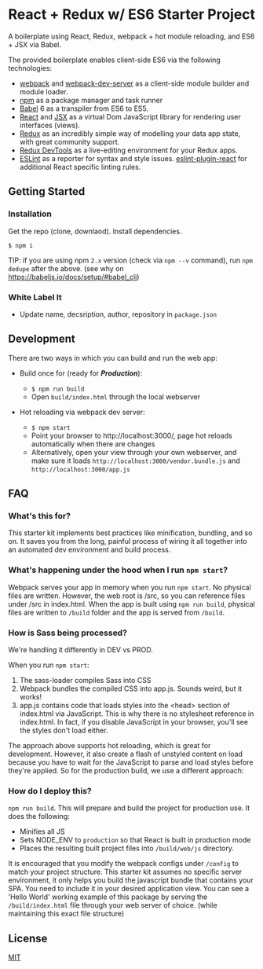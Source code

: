 # React + Redux w/ ES6 Starter Project

A boilerplate using React, Redux, webpack + hot module reloading, and ES6 + JSX via Babel.

The provided boilerplate enables client-side ES6 via the following technologies:

- [webpack](http://webpack.github.io/) and [webpack-dev-server](https://webpack.github.io/docs/webpack-dev-server.html) as a client-side module builder and module loader.
- [npm](https://www.npmjs.com/) as a package manager and task runner
- [Babel](http://babeljs.io/) 6 as a transpiler from ES6 to ES5.
- [React](https://facebook.github.io/react/) and [JSX](https://facebook.github.io/jsx/) as a virtual Dom JavaScript library for rendering user interfaces (views).
- [Redux](http://redux.js.org/) as an incredibly simple way of modelling your data app state, with great community support.
- [Redux DevTools](https://github.com/gaearon/redux-devtools) as a live-editing environment for your Redux apps.
- [ESLint](http://eslint.org/) as a reporter for syntax and style issues. [eslint-plugin-react](https://github.com/yannickcr/eslint-plugin-react) for additional React specific linting rules.

## Getting Started

### Installation

Get the repo (clone, downlaod).
Install dependencies.

```
$ npm i
```

TIP: if you are using npm `2.x` version  (check via `npm --v` command), run `npm dedupe` after the above. (see why on https://babeljs.io/docs/setup/#babel_cli)

### White Label It

- Update name, decsription, author, repository in `package.json`


## Development

There are two ways in which you can build and run the web app:

* Build once for (ready for ***Production***):
  * `$ npm run build`
  * Open `build/index.html` through the local webserver


* Hot reloading via webpack dev server:
  * `$ npm start`
  * Point your browser to http://localhost:3000/, page hot reloads automatically when there are changes
  * Alternatively, open your view through your own webserver, and make sure it loads `http://localhost:3000/vendor.bundle.js` and `http://localhost:3000/app.js`

## FAQ

### What's this for?

This starter kit implements best practices like minification, bundling, and so on. It saves you from the long, painful process of wiring it all together into an automated dev environment and build process.

### What's happening under the hood when I run `npm start`?

Webpack serves your app in memory when you run `npm start`. No physical files are written. However, the web root is /src, so you can reference files under /src in index.html. When the app is built using `npm run build`, physical files are written to `/build` folder and the app is served from `/build`.

### How is Sass being processed?

We're handling it differently in DEV vs PROD.

When you run `npm start`:

 1. The sass-loader compiles Sass into CSS
 2. Webpack bundles the compiled CSS into app.js. Sounds weird, but it works!
 3. app.js contains code that loads styles into the &lt;head&gt; section of index.html via JavaScript. This is why there is no stylesheet reference in index.html. In fact, if you disable JavaScript in your browser, you'll see the styles don't load either.

The approach above supports hot reloading, which is great for development. However, it also create a flash of unstyled content on load because you have to wait for the JavaScript to parse and load styles before they're applied. So for the production build, we use a different approach:

### How do I deploy this?

`npm run build`. This will prepare and build the project for production use. It does the following:

- Minifies all JS
- Sets NODE_ENV to `production` so that React is built in production mode
- Places the resulting built project files into `/build/web/js` directory.

It is encouraged that you modify the webpack configs under `/config` to match your project structure. This starter kit assumes no specific server environment, it only helps you build the javascript bundle that contains your SPA. You need to include it in your desired application view. You can see a 'Hello World' working example of this package by serving the `/build/index.html` file through  your web server of choice. (while maintaining this exact file structure)

## License

[MIT](http://opensource.org/licenses/MIT)
